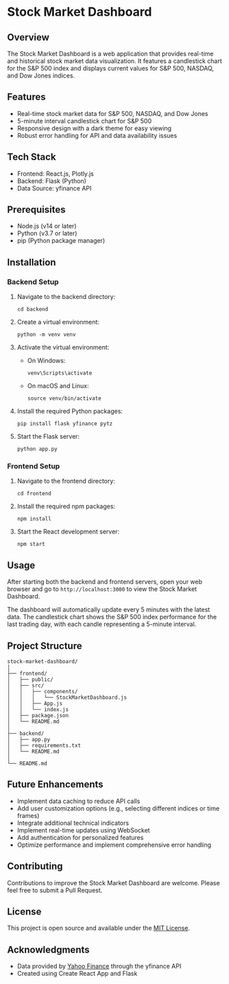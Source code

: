 # Stock Market Dashboard

## Overview

The Stock Market Dashboard is a web application that provides real-time and historical stock market data visualization. It features a candlestick chart for the S&P 500 index and displays current values for S&P 500, NASDAQ, and Dow Jones indices.

## Features

- Real-time stock market data for S&P 500, NASDAQ, and Dow Jones
- 5-minute interval candlestick chart for S&P 500
- Responsive design with a dark theme for easy viewing
- Robust error handling for API and data availability issues

## Tech Stack

- Frontend: React.js, Plotly.js
- Backend: Flask (Python)
- Data Source: yfinance API

## Prerequisites

- Node.js (v14 or later)
- Python (v3.7 or later)
- pip (Python package manager)

## Installation

### Backend Setup

1. Navigate to the backend directory:
   ```
   cd backend
   ```

2. Create a virtual environment:
   ```
   python -m venv venv
   ```

3. Activate the virtual environment:
   - On Windows:
     ```
     venv\Scripts\activate
     ```
   - On macOS and Linux:
     ```
     source venv/bin/activate
     ```

4. Install the required Python packages:
   ```
   pip install flask yfinance pytz
   ```

5. Start the Flask server:
   ```
   python app.py
   ```

### Frontend Setup

1. Navigate to the frontend directory:
   ```
   cd frontend
   ```

2. Install the required npm packages:
   ```
   npm install
   ```

3. Start the React development server:
   ```
   npm start
   ```

## Usage

After starting both the backend and frontend servers, open your web browser and go to `http://localhost:3000` to view the Stock Market Dashboard.

The dashboard will automatically update every 5 minutes with the latest data. The candlestick chart shows the S&P 500 index performance for the last trading day, with each candle representing a 5-minute interval.

## Project Structure

```
stock-market-dashboard/
│
├── frontend/
│   ├── public/
│   ├── src/
│   │   ├── components/
│   │   │   └── StockMarketDashboard.js
│   │   ├── App.js
│   │   └── index.js
│   ├── package.json
│   └── README.md
│
├── backend/
│   ├── app.py
│   ├── requirements.txt
│   └── README.md
│
└── README.md
```

## Future Enhancements

- Implement data caching to reduce API calls
- Add user customization options (e.g., selecting different indices or time frames)
- Integrate additional technical indicators
- Implement real-time updates using WebSocket
- Add authentication for personalized features
- Optimize performance and implement comprehensive error handling

## Contributing

Contributions to improve the Stock Market Dashboard are welcome. Please feel free to submit a Pull Request.

## License

This project is open source and available under the [MIT License](LICENSE).

## Acknowledgments

- Data provided by [Yahoo Finance](https://finance.yahoo.com/) through the yfinance API
- Created using Create React App and Flask